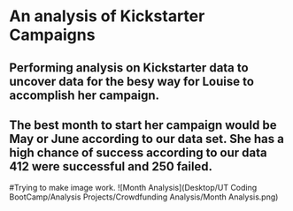# An analysis of Kickstarter Campaigns
Performing analysis on Kickstarter data to uncover data for the besy way for Louise to accomplish her campaign.
---

The best month to start her campaign would be May or June according to our data set. She has a high chance of success according to our data 412 were successful and 250 failed. 
---
#Trying to make image work.
![Month Analysis](Desktop/UT Coding BootCamp/Analysis Projects/Crowdfunding Analysis/Month Analysis.png)
